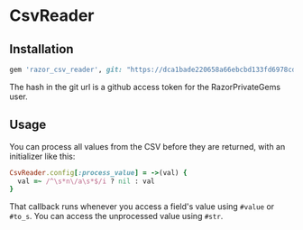# CsvReader

## Installation

```ruby
gem 'razor_csv_reader', git: "https://dca1bade220658a66ebcbd133fd6978cd0c2b6fb@github.com/maxhollmann/razor-csv-reader.git"
```

The hash in the git url is a github access token for the RazorPrivateGems user.

## Usage

You can process all values from the CSV before they are returned, with an initializer like this:

```ruby
CsvReader.config[:process_value] = ->(val) {
  val =~ /^\s*n\/a\s*$/i ? nil : val
}
```

That callback runs whenever you access a field's value using `#value` or `#to_s`. You can access the unprocessed value using `#str`.
